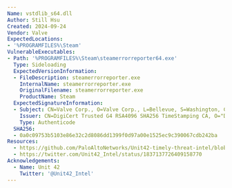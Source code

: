 ```yaml
---
Name: vstdlib_s64.dll
Author: Still Hsu
Created: 2024-09-24
Vendor: Valve
ExpectedLocations:
- '%PROGRAMFILES%\Steam'
VulnerableExecutables:
- Path: '%PROGRAMFILES%\Steam\steamerrorreporter64.exe'
  Type: Sideloading
  ExpectedVersionInformation:
  - FileDescription: steamerrorreporter.exe
    InternalName: steamerrorreporter.exe
    OriginalFilename: steamerrorreporter.exe
    ProductName: Steam
  ExpectedSignatureInformation:
  - Subject: CN=Valve Corp., O=Valve Corp., L=Bellevue, S=Washington, C=US
    Issuer: CN=DigiCert Trusted G4 RSA4096 SHA256 TimeStamping CA, O="DigiCert, Inc.", C=US
    Type: Authenticode
  SHA256:
  - 0a0c09753b5103e86e32c2d8086dd1399f0d97a00e1525ec9c390067cdb242ba
Resources:
  - https://github.com/PaloAltoNetworks/Unit42-timely-threat-intel/blob/main/2024-09-19-IOCs-for-file-downloader-to-Lumma-Stealer.txt
  - https://twitter.com/Unit42_Intel/status/1837137726409158770
Acknowledgements:
  - Name: Unit 42
    Twitter: '@Unit42_Intel'
---
```


